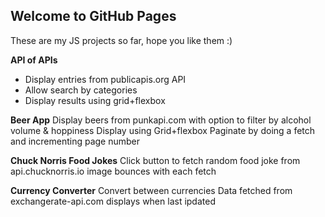 ## Welcome to GitHub Pages

These are my JS projects so far, hope you like them :)

**API of APIs**
- Display entries from publicapis.org API
- Allow search by categories
- Display results using grid+flexbox

**Beer App**
Display beers from punkapi.com with option to filter by alcohol volume & hoppiness
Display using Grid+flexbox
Paginate by doing a fetch and incrementing page number

**Chuck Norris Food Jokes**
Click button to fetch random food joke from api.chucknorris.io
image bounces with each fetch

**Currency Converter**
Convert between currencies
Data fetched from exchangerate-api.com
displays when last ipdated



